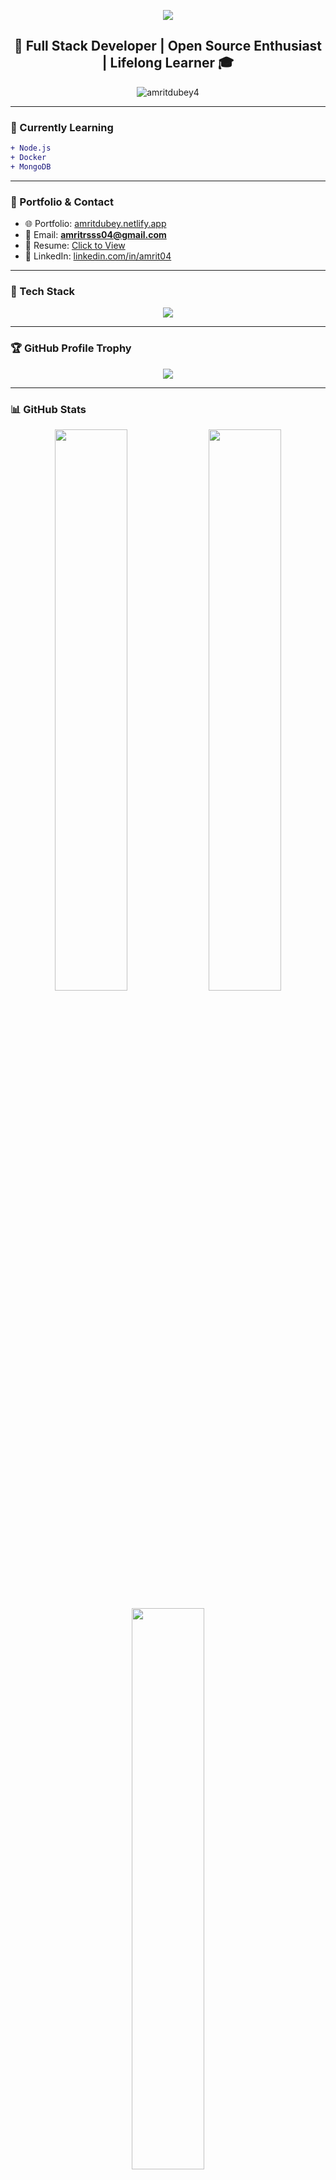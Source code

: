 <!-- 🖼️ Animated Header (Moving String) -->
<p align="center">
  <img src="https://readme-typing-svg.demolab.com?font=Fira+Code&size=40&pause=1000&color=0D47A1&center=true&vCenter=true&width=700&lines=Hi+I'm+Amrit+Dubey!;Welcome+to+my+GitHub+profile!" />
</p>

<h2 align="center">🚀 Full Stack Developer | Open Source Enthusiast | Lifelong Learner 🎓</h2>

<p align="center">
  <img src="https://komarev.com/ghpvc/?username=amritdubey4&label=Profile%20views&color=0e75b6&style=flat" alt="amritdubey4" />
</p>

---

### 🌱 Currently Learning

```diff
+ Node.js
+ Docker
+ MongoDB
```

---

### 🔗 Portfolio & Contact

- 🌐 Portfolio: [amritdubey.netlify.app](https://amritdubey.netlify.app/)
- 📧 Email: **amritrsss04@gmail.com**
- 🧾 Resume: [Click to View](https://tinyurl.com/amritdubey)
- 💼 LinkedIn: [linkedin.com/in/amrit04](https://linkedin.com/in/amrit04)

---

### 🧰 Tech Stack

<p align="center">
  <img src="https://skillicons.dev/icons?i=html,css,js,java,python,react,nodejs,express,mysql,django,postman,git,github,photoshop" />
</p>

---

### 🏆 GitHub Profile Trophy

<p align="center">
  <img src="https://github-profile-trophy.vercel.app/?username=amritdubey4&theme=tokyonight&margin-w=10&margin-h=15&row=2&column=3" />
</p>

---

### 📊 GitHub Stats

<p align="center">
  <img src="https://github-readme-stats.vercel.app/api?username=amritdubey4&show_icons=true&theme=radical&hide_border=true" width="48%" />
  <img src="https://github-readme-streak-stats.herokuapp.com?user=amritdubey4&theme=radical&hide_border=true" width="48%" />
</p>

<p align="center">
  <img src="https://github-readme-stats.vercel.app/api/top-langs/?username=amritdubey4&layout=compact&theme=radical&hide_border=true" width="48%" />
</p>

---



### 📫 Let's Connect

<p align="center">
  <a href="https://linkedin.com/in/amrit04"><img src="https://img.shields.io/badge/-LinkedIn-blue?style=flat&logo=linkedin" /></a>
  <a href="mailto:amritrsss04@gmail.com"><img src="https://img.shields.io/badge/-Email-D14836?style=flat&logo=gmail&logoColor=white" /></a>
  <a href="https://amritdubey.netlify.app"><img src="https://img.shields.io/badge/-Portfolio-3f729b?style=flat&logo=internet-explorer&logoColor=white" /></a>
  <a href="https://github.com/amritdubey4"><img src="https://img.shields.io/github/followers/amritdubey4?label=Follow&style=social" /></a>
</p>

---

<!-- 🏁 Animated Footer (Moving String) -->
<p align="center">
  <img src="https://readme-typing-svg.demolab.com?font=Fira+Code&size=30&pause=1000&color=0D47A1&center=true&vCenter=true&width=700&lines=Thanks+for+visiting!;Connect+with+me+on+LinkedIn+and+GitHub!;Happy+Coding+%F0%9F%92%BB" />
</p>
